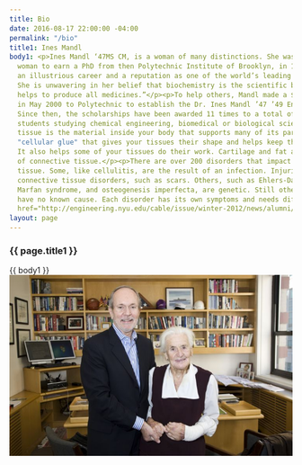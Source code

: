 ```yaml
---
title: Bio
date: 2016-08-17 22:00:00 -04:00
permalink: "/bio"
title1: Ines Mandl
body1: <p>Ines Mandl ‘47MS CM, is a woman of many distinctions. She was the first
  woman to earn a PhD from then Polytechnic Institute of Brooklyn, in 1949, and enjoyed
  an illustrious career and a reputation as one of the world’s leading biochemists.
  She is unwavering in her belief that biochemistry is the scientific background that
  helps to produce all medicines.”</p><p>To help others, Mandl made a $100,000 gift
  in May 2000 to Polytechnic to establish the Dr. Ines Mandl ’47 ’49 Endowed Scholarships.
  Since then, the scholarships have been awarded 11 times to a total of seven undergraduate
  students studying chemical engineering, biomedical or biological sciences.</p><p>Connective
  tissue is the material inside your body that supports many of its parts. It is the
  "cellular glue" that gives your tissues their shape and helps keep them strong.
  It also helps some of your tissues do their work. Cartilage and fat are examples
  of connective tissue.</p><p>There are over 200 disorders that impact connective
  tissue. Some, like cellulitis, are the result of an infection. Injuries can cause
  connective tissue disorders, such as scars. Others, such as Ehlers-Danlos syndrome,
  Marfan syndrome, and osteogenesis imperfecta, are genetic. Still others, likescleroderma,
  have no known cause. Each disorder has its own symptoms and needs different treatment.</p><p><a
  href="http://engineering.nyu.edu/cable/issue/winter-2012/news/alumni/pioneering-biochemist%E2%80%99s-nyu-poly-fellowships-support-future-scientists">http://engineering.nyu.edu/cable/issue/winter-2012/news/alumni/pioneering-biochemist%E2%80%99s-nyu-poly-fellowships-support-future-scientists</a></p>
layout: page
---
```


<!-- Start About Section 1 -->
<section id="about-section" class="about-section">
    <div class="container">
        <div class="row">
            <div class="col-md-12">
                <div class="section-heading-2">
                    <h3 class="about-section-title">
                        <span>{{ page.title1 }}</span>
                    </h3>
                </div>
            </div>
        </div>
        <div class="row">
           <div class="col-md-7">
                <div class="about-text">
                    {{ body1 }}
                </div>
            </div>
            <div class="col-md-5">
                <div class="about-img">
                    <img src="/images/ines.jpg" class="img-responsive" alt="About images">
                </div>
            </div>
        </div>
    </div>
</section>